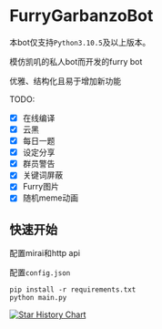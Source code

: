# FurryGarbanzoBot

本bot仅支持`Python3.10.5`及以上版本。

模仿凯叽的私人bot而开发的furry bot

优雅、结构化且易于增加新功能

TODO:

- [x] 在线编译
- [x] 云黑
- [x] 每日一题
- [x] 设定分享
- [x] 群员警告
- [x] 关键词屏蔽
- [x] Furry图片
- [x] 随机meme动画 
## 快速开始
配置mirai和http api

配置`config.json`

```
pip install -r requirements.txt
python main.py
```
[![Star History Chart](https://api.star-history.com/svg?repos=kaixinol/FurryGarbanzoBot&type=Date)](https://star-history.com/#kaixinol/FurryGarbanzoBot&Date)
